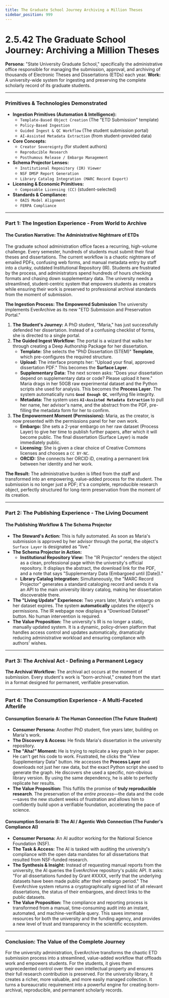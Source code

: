 ```yaml
---
title: The Graduate School Journey Archiving a Million Theses
sidebar_position: 999
---
```


# 2.5.42 The Graduate School Journey: Archiving a Million Theses

**Persona:** "State University Graduate School," specifically the administrative office responsible for managing the submission, approval, and archiving of thousands of Electronic Theses and Dissertations (ETDs) each year.
**Work:** A university-wide system for ingesting and preserving the complete scholarly record of its graduate students.

---

### **Primitives & Technologies Demonstrated**

*   **Ingestion Primitives (Automation & Intelligence):**
    *   `Template-Based Object Creation` (The "ETD Submission" template)
    *   `Policy-Based Ingestion`
    *   `Guided Ingest & QC Workflow` (The student submission portal)
    *   `AI-Assisted Metadata Extraction` (from student-provided data)
*   **Core Concepts:**
    *   `Creator Sovereignty` (for student authors)
    *   `Reproducible Research`
    *   `Posthumous Release / Embargo Management`
*   **Schema Projector Lenses:**
    *   `Institutional Repository (IR) Viewer`
    *   `NSF DMSP Report Generation`
    *   `Library Catalog Integration (MARC Record Export)`
*   **Licensing & Economic Primitives:**
    *   `Composable Licensing (CC)` (student-selected)
*   **Standards & Compliance:**
    *   `OAIS Model Alignment`
    *   `FERPA Compliance`

---

### **Part 1: The Ingestion Experience - From World to Archive**

#### **The Curation Narrative: The Administrative Nightmare of ETDs**
The graduate school administration office faces a recurring, high-volume challenge. Every semester, hundreds of students must submit their final theses and dissertations. The current workflow is a chaotic nightmare of emailed PDFs, confusing web forms, and manual metadata entry by staff into a clunky, outdated Institutional Repository (IR). Students are frustrated by the process, and administrators spend hundreds of hours checking formats and chasing down supplementary data. The university needs a streamlined, student-centric system that empowers students as creators while ensuring their work is preserved to professional archival standards from the moment of submission.

**The Ingestion Process: The Empowered Submission**
The university implements EverArchive as its new "ETD Submission and Preservation Portal."

1.  **The Student's Journey:** A PhD student, "Maria," has just successfully defended her dissertation. Instead of a confusing checklist of forms, she is directed to a single portal.
2.  **The Guided Ingest Workflow:** The portal is a wizard that walks her through creating a Deep Authorship Package for her dissertation.
    *   **Template:** She selects the "PhD Dissertation (STEM)" **Template**, which pre-configures the required structure.
    *   **Upload:** The interface prompts her: "Upload your final, approved dissertation PDF." This becomes the **Surface Layer**.
    *   **Supplementary Data:** The next screen asks: "Does your dissertation depend on supplementary data or code? Please upload it here." Maria drags in her 50GB raw experimental dataset and the Python scripts she used for analysis. This becomes the **Process Layer**. The system automatically runs **`Good Enough QC`**, verifying file integrity.
    *   **Metadata:** The system uses **`AI-Assisted Metadata Extraction`** to pull her name, her advisor's name, and the abstract from the PDF, pre-filling the metadata form for her to confirm.
3.  **The Empowerment Moment (Permissions):** Maria, as the creator, is now presented with the permissions panel for her own work.
    *   **Embargo:** She sets a 2-year embargo on her raw dataset (Process Layer) to give her time to publish further papers, after which it will become public. The final dissertation (Surface Layer) is made immediately public.
    *   **Licensing:** She is given a clear choice of Creative Commons licenses and chooses a `CC BY-NC`.
    *   **ORCID:** She connects her ORCID iD, creating a permanent link between her identity and her work.

**The Result:** The administrative burden is lifted from the staff and transformed into an empowering, value-added process for the student. The submission is no longer just a PDF; it's a complete, reproducible research object, perfectly structured for long-term preservation from the moment of its creation.

---

### **Part 2: The Publishing Experience - The Living Document**

#### **The Publishing Workflow & The Schema Projector**
*   **The Steward's Action:** This is fully automated. As soon as Maria's submission is approved by her advisor through the portal, the object's `Surface Layer` is designated as "live."
*   **The Schema Projector in Action:**
    *   **Institutional Repository View:** The "IR Projector" renders the object as a clean, professional page within the university's official repository. It displays the abstract, the download link for the PDF, and a note that says "Supplementary Data (Embargoed until [Date])."
    *   **Library Catalog Integration:** Simultaneously, the "MARC Record Projector" generates a standard cataloging record and sends it via an API to the main university library catalog, making her dissertation discoverable there.
*   **The "Living Update" Experience:** Two years later, Maria's embargo on her dataset expires. The system **automatically** updates the object's permissions. The IR webpage now displays a "Download Dataset" button. No human intervention is required.
*   **The Value Proposition:** The university's IR is no longer a static, manually updated system. It is a dynamic, policy-driven platform that handles access control and updates automatically, dramatically reducing administrative workload and ensuring compliance with authors' wishes.

---

### **Part 3: The Archival Act - Defining a Permanent Legacy**

**The Archival Workflow:**
The archival act occurs at the moment of submission. Every student's work is "born-archival," created from the start in a format designed for permanent, verifiable preservation.

---

### **Part 4: The Consumption Experience - A Multi-Faceted Afterlife**

#### **Consumption Scenario A: The Human Connection (The Future Student)**
*   **Consumer Persona:** Another PhD student, five years later, building on Maria's work.
*   **The Discovery & Access:** He finds Maria's dissertation in the university repository.
*   **The "Aha!" Moment:** He is trying to replicate a key graph in her paper. He can't get his code to work. Frustrated, he clicks the "View Supplementary Data" button. He accesses the **Process Layer** and downloads not just her raw data, but the exact Python script she used to generate the graph. He discovers she used a specific, non-obvious library version. By using the same dependency, he is able to perfectly replicate her results.
*   **The Value Proposition:** This fulfills the promise of **truly reproducible research**. The preservation of the *entire process*—the data and the code—saves the new student weeks of frustration and allows him to confidently build upon a verifiable foundation, accelerating the pace of science.

#### **Consumption Scenario B: The AI / Agentic Web Connection (The Funder's Compliance AI)**
*   **Consumer Persona:** An AI auditor working for the National Science Foundation (NSF).
*   **The Task & Access:** The AI is tasked with auditing the university's compliance with the open data mandates for all dissertations that resulted from NSF-funded research.
*   **The Synthesis & Insight:** Instead of requesting manual reports from the university, the AI queries the EverArchive repository's public API. It asks: "For all dissertations funded by Grant #XXXX, verify that the underlying datasets have been made public after their embargo period." The EverArchive system returns a cryptographically signed list of all relevant dissertations, the status of their embargoes, and direct links to the public datasets.
*   **The Value Proposition:** The compliance and reporting process is transformed from a manual, time-consuming audit into an instant, automated, and machine-verifiable query. This saves immense resources for both the university and the funding agency, and provides a new level of trust and transparency in the scientific ecosystem.

---

### **Conclusion: The Value of the Complete Journey**
For the university administration, EverArchive transforms the chaotic ETD submission process into a streamlined, value-added workflow that offloads work and empowers students. For the students, it gives them unprecedented control over their own intellectual property and ensures their full research contribution is preserved. For the university library, it creates a richer, more valuable, and more easily managed collection. It turns a bureaucratic requirement into a powerful engine for creating born-archival, reproducible, and permanent scholarly records.